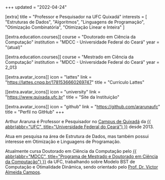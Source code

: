 +++
updated = "2022-04-24"

[extra]
title = "Professor e Pesquisador na UFC Quixadá"
interests = [
  "Estruturas de Dados",
  "Algoritmos",
  "Linguagens de Programação",
  "Otimização Combinatória",
  "Otimização Linear e Inteira"
]

[[extra.education.courses]]
course = "Doutorado em Ciência da Computação"
institution = "MDCC - Universidade Federal do Ceará"
year = "(atual)"

[[extra.education.courses]]
course = "Mestrado em Ciência da Computação"
institution = "MDCC - Universidade Federal do Ceará"
year = 2_013

  [[extra.avatar_icons]]
  icon = "lattes"
  link = "https://lattes.cnpq.br/1781536660269747"
  title = "Currículo Lattes"

  [[extra.avatar_icons]]
  icon = "university"
  link = "https://www.quixada.ufc.br"
  title = "Site da Instituição"

  [[extra.avatar_icons]]
  icon = "github"
  link = "https://github.com/ararunaufc"
  title = "Perfil no GitHub"
+++

Arthur Araruna é Professor e Pesquisador no [Campus de Quixadá](https://www.quixada.ufc.br) da [{{ abbr(abbr="UFC", title="Universidade Federal do Ceará") }}](https://www.ufc.br) desde 2013.

Atua em pesquisa na área de Estrutura de Dados, mas também possui interesse em Otimização e Linguagens de Programação.

Atualmente cursa Doutorado em Ciência da Computação pelo [{{ abbr(abbr="MDCC", title="Programa de Mestrado e Doutorado em Ciência da Computação") }}](https://www.mdcc.ufc.br) da UFC, trabalhando sobre Modelo BST de Computação e Otimalidade Dinâmica, sendo orientado pelo [Prof. Dr. Victor Almeida Campos](http://www.lia.ufc.br/~campos).
